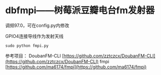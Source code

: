 dbfmpi——树莓派豆瓣电台fm发射器
======

调频97.0，可在config.py内修改

GPIO4连接导线作为发射天线

    sudo python fmpi.py


参考项目：
DoubanFM-CLI [https://github.com/zztczcx/DoubanFM-CLI](https://github.com/zztczcx/DoubanFM-CLI)
fmpi [https://github.com/ma6174/fmpi](https://github.com/ma6174/fmpi)
